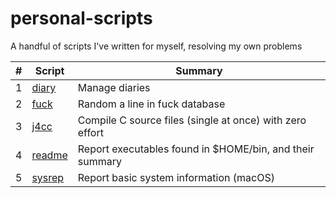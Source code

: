 # personal-scripts
A handful of scripts I've written for myself, resolving my own problems

|# |Script|Summary|
|--|------|-------|
|1 |[diary](diary) |Manage diaries|
|2 |[fuck](fuck)  |Random a line in fuck database|
|3 |[j4cc](j4cc)  |Compile C source files (single at once) with zero effort|
|4 |[readme](readme)|Report executables found in $HOME/bin, and their summary|
|5 |[sysrep](sysrep)|Report basic system information (macOS)|
